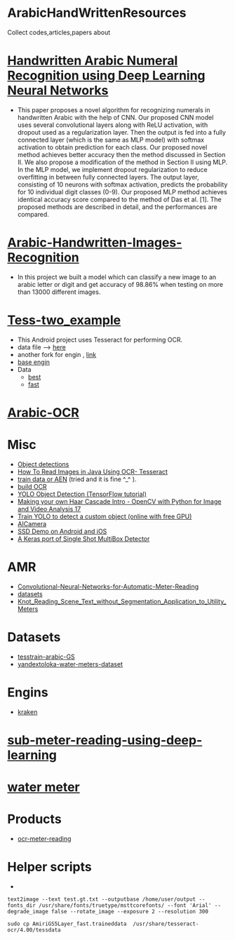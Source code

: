 # ArabicHandWrittenResources
Collect codes,articles,papers about 

# [Handwritten Arabic Numeral Recognition using Deep Learning Neural Networks](https://arxiv.org/pdf/1702.04663.pdf)
- This paper proposes a novel algorithm for recognizing
numerals in handwritten Arabic with the help of CNN. Our
proposed CNN model uses several convolutional layers along
with ReLU activation, with dropout used as a regularization
layer. Then the output is fed into a fully connected layer
(which is the same as MLP model) with softmax activation to
obtain prediction for each class. Our proposed novel method
achieves better accuracy then the method discussed in Section
II. We also propose a modification of the method in Section
II using MLP. In the MLP model, we implement dropout
regularization to reduce overfitting in between fully connected
layers. The output layer, consisting of 10 neurons with softmax
activation, predicts the probability for 10 individual digit
classes (0-9). Our proposed MLP method achieves identical
accuracy score compared to the method of Das et al. [1].
The proposed methods are described in detail, and the performances are compared.


# [Arabic-Handwritten-Images-Recognition](https://github.com/AmrHendy/Arabic-Handwritten-Images-Recognition) 
- In this project we built a model which can classify a new image to an arabic letter or digit and get accuracy of 98.86% when testing on more than 13000 different images.

# [Tess-two_example](https://github.com/ashomokdev/Tess-two_example)
- This Android project uses Tesseract for performing OCR.
- data file --> [here](https://github.com/tesseract-ocr/tessdata/blob/3.04.00/ara.traineddata)
- another fork for engin , [link](https://github.com/alexcohn/tess-two)
- [ base engin](https://github.com/tesseract-ocr/tesseract)
- Data
  - [best](https://github.com/tesseract-ocr/tessdata_best)
  - [fast](https://github.com/tesseract-ocr/tessdata_fast)
  
# [Arabic-OCR](https://github.com/HusseinYoussef/Arabic-OCR)

# Misc
- [Object detections](https://www.youtube.com/watch?v=Rgpfk6eYxJA)
- [How To Read Images in Java Using OCR- Tesseract](https://www.youtube.com/watch?v=5DqW9KP-aQo)
- [train data or AEN](https://github.com/ahmed-tea/tessdata_Arabic_Numbers) (tried and it is fine ^_^ ).
- [build OCR](https://medium.com/saarthi-ai/how-to-build-your-own-ocr-a5bb91b622ba)
- [YOLO Object Detection (TensorFlow tutorial)](https://www.youtube.com/watch?v=4eIBisqx9_g)
- [Making your own Haar Cascade Intro - OpenCV with Python for Image and Video Analysis 17](https://www.youtube.com/watch?v=jG3bu0tjFbk&list=PLQVvvaa0QuDdttJXlLtAJxJetJcqmqlQq&index=17)
- [Train YOLO to detect a custom object (online with free GPU)](https://www.youtube.com/watch?v=_FNfRtXEbr4)
- [AICamera](https://github.com/facebookarchive/AICamera)
- [SSD Demo on Android and iOS](https://github.com/PaddlePaddle/Mobile/issues/25)
- [A Keras port of Single Shot MultiBox Detector](https://github.com/pierluigiferrari/ssd_keras#how-to-use-it)


# AMR 
- [Convolutional-Neural-Networks-for-Automatic-Meter-Reading](https://amds123.github.io/2019/02/25/Convolutional-Neural-Networks-for-Automatic-Meter-Reading)
- [datasets](https://web.inf.ufpr.br/vri/databases/ufpr-amr/license-agreement/)
- [Knot_Reading_Scene_Text_without_Segmentation_Application_to_Utility_Meters](https://www.researchgate.net/publication/325551847_Cutting_Sayre%27s_Knot_Reading_Scene_Text_without_Segmentation_Application_to_Utility_Meters)

# Datasets 
- [tesstrain-arabic-GS](https://github.com/Shreeshrii/tesstrain-arabic-GS)
- [yandextoloka-water-meters-dataset](https://www.kaggle.com/tapakah68/yandextoloka-water-meters-dataset)

# Engins 
- [kraken](https://github.com/mittagessen/kraken)

# [sub-meter-reading-using-deep-learning](https://nanonets.com/blog/sub-meter-reading-using-deep-learning/)

# [water meter](https://habr.com/ru/company/ods/blog/469633/)

# Products 
- [ocr-meter-reading](https://anyline.com/products/ocr-meter-reading/)

# Helper scripts 
- 
```
text2image --text test.gt.txt --outputbase /home/user/output --fonts_dir /usr/share/fonts/truetype/msttcorefonts/ --font 'Arial' --degrade_image false --rotate_image --exposure 2 --resolution 300
```

```
sudo cp AmiriGS5Layer_fast.traineddata  /usr/share/tesseract-ocr/4.00/tessdata


```
